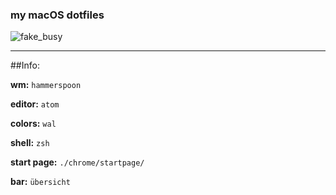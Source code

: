 ### my macOS dotfiles

![fake_busy](https://github.com/Morgan-Rosenkranz/dotfiles/blob/master/scrots/fake_busy.png)

----

##Info:

**wm:**		 `hammerspoon`

**editor:**		`atom`

**colors:** 	`wal`

**shell:**		 `zsh`

**start page:** `./chrome/startpage/`

**bar:**		 `übersicht`
